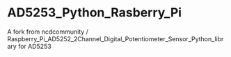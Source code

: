 # AD5253_Python_Rasberry_Pi
A fork from ncdcommunity / Raspberry_Pi_AD5252_2Channel_Digital_Potentiometer_Sensor_Python_library for AD5253
